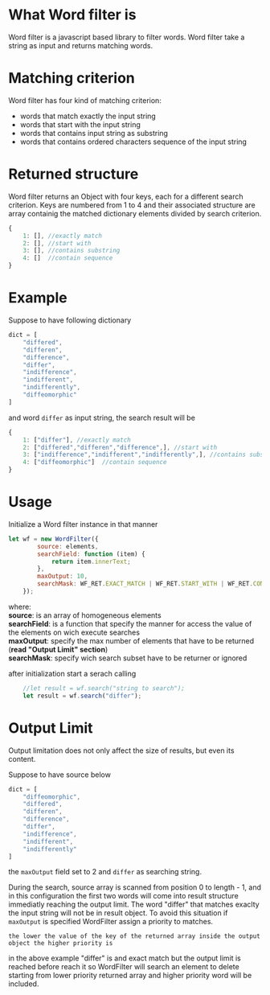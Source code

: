 # What Word filter is

Word filter is a javascript based library to filter words. Word filter take a string as input and returns matching words.

# Matching criterion

Word filter has four kind of matching criterion:

- words that match exactly the input string
- words that start with the input string
- words that contains input string as substring
- words that contains ordered characters sequence of the input string

# Returned structure

Word filter returns an Object with four keys, each for a different search criterion. Keys are numbered from 1 to 4 and their associated structure are array containig the matched dictionary elements divided by search criterion.

```js
{
    1: [], //exactly match
    2: [], //start with
    3: [], //contains substring
    4: []  //contain sequence
}
```

# Example

Suppose to have following dictionary

```js
dict = [
    "differed",
    "differen",
    "difference",
    "differ",
    "indifference",
    "indifferent",
    "indifferently",
    "diffeomorphic"
]
```

and word `differ` as input string, the search result will be

```js
{
    1: ["differ"], //exactly match
    2: ["differed","differen","difference",], //start with
    3: ["indifference","indifferent","indifferently",], //contains substring
    4: ["diffeomorphic"]  //contain sequence
}
```

# Usage

Initialize a Word filter instance in that manner

```js
let wf = new WordFilter({
        source: elements,
        searchField: function (item) {
            return item.innerText;
        },
        maxOutput: 10,
        searchMask: WF_RET.EXACT_MATCH | WF_RET.START_WITH | WF_RET.CONTAINS_SUBSTRING | WF_RET.CONTAINS_SEQUNCE
    });

```

where:  
**source**: is an array of homogeneous elements  
**searchField**: is a function that specify the manner for access the value of the elements on wich execute searches  
**maxOutput**: specify the max number of elements that have to be returned (**read "Output Limit" section**)  
**searchMask**: specify wich search subset have to be returner or ignored

after initialization start a serach calling

```js
    //let result = wf.search("string to search");
    let result = wf.search("differ");
```

# Output Limit

Output limitation does not only affect the size of results, but even its content.

Suppose to have source below 

```js
dict = [
    "diffeomorphic",
    "differed",
    "differen",
    "difference",
    "differ",
    "indifference",
    "indifferent",
    "indifferently"
]
```

the `maxOutput` field set to 2 and `differ` as searching string.

During the search, source array is scanned from position 0 to length - 1, and in this configuration the first two words will come into result structure immediatly reaching the output limit. The word "differ" that matches exaclty the input string will not be in result object. To avoid this situation if `maxOutput` is specified WordFilter assign a priority to matches.

`the lower the value of the key of the returned array inside the output object the higher priority is`

in the above example "differ" is and exact match but the output limit is reached before reach it so WordFilter will search an element to delete starting from lower priority returned array and higher priority word will be included.